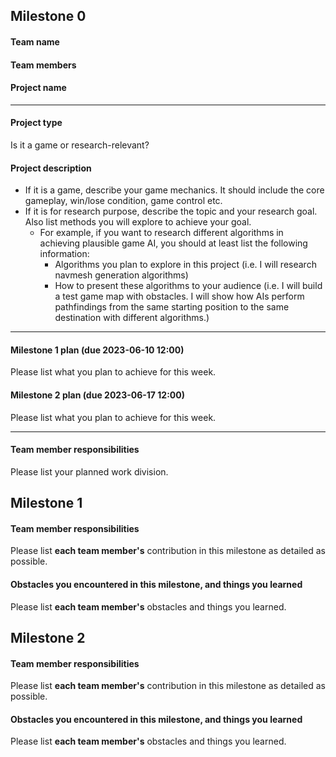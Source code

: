 ## Milestone 0
#### Team name

#### Team members

#### Project name

--------------------------
#### Project type
Is it a game or research-relevant?
#### Project description
* If it is a game, describe your game mechanics. It should include the core gameplay, win/lose condition, game control etc.
* If it is for research purpose, describe the topic and your research goal. Also list methods you will explore to achieve your goal.
    * For example, if you want to research different algorithms in achieving plausible game AI, you should at least list the following information: 
        * Algorithms you plan to explore in this project (i.e. I will research navmesh generation algorithms)
        * How to present these algorithms to your audience (i.e.  I will build a test game map with obstacles. I will show how AIs perform pathfindings from the same starting position to the same destination with different algorithms.)
--------------------------     
#### Milestone 1 plan (due 2023-06-10 12:00)
Please list what you plan to achieve for this week.
#### Milestone 2 plan (due 2023-06-17 12:00)
Please list what you plan to achieve for this week.

--------------------------  
#### Team member responsibilities
Please list your planned work division.
## Milestone 1
#### Team member responsibilities
Please list **each team member's** contribution in this milestone as detailed as possible.
#### Obstacles you encountered in this milestone, and things you learned
Please list **each team member's** obstacles and things you learned.
## Milestone 2
#### Team member responsibilities
Please list **each team member's** contribution in this milestone as detailed as possible.
#### Obstacles you encountered in this milestone, and things you learned
Please list **each team member's** obstacles and things you learned.
